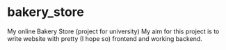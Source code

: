 # bakery_store
My online Bakery Store (project for university)
My aim for this project is to write website with pretty (I hope so) frontend and working backend.
